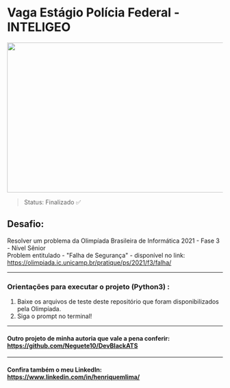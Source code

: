 # Vaga Estágio Polícia Federal - INTELIGEO

<img src="https://img.olhardigital.com.br/wp-content/uploads/2021/05/shutterstock_1723322449.jpg" width="800" height="350">

> Status: Finalizado ✅

## Desafio: 

Resolver um problema da Olimpíada Brasileira de Informática 2021 - Fase 3 - Nível Sênior <br>
Problem entitulado - "Falha de Segurança" - disponível no link: https://olimpiada.ic.unicamp.br/pratique/ps/2021/f3/falha/

---

### Orientações para executar o projeto (Python3) :

1. Baixe os arquivos de teste deste repositório que foram disponibilizados pela Olimpíada.
2. Siga o prompt no terminal!

---

#### Outro projeto de minha autoria que vale a pena conferir: https://github.com/Neguete10/DevBlackATS

---

#### Confira também o meu LinkedIn: https://www.linkedin.com/in/henriquemlima/
